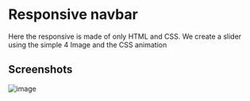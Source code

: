 # Responsive navbar

Here the responsive is made of only HTML and CSS.
We create a slider using the simple 4 Image and the CSS animation 

## Screenshots
![image](https://user-images.githubusercontent.com/75806982/220904390-5e8741b9-6b66-48fb-a10c-69cbeb0c40dc.png)
